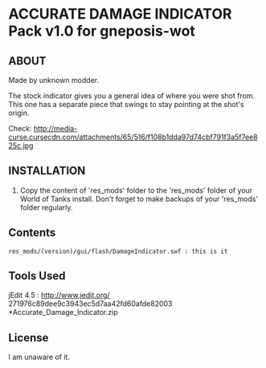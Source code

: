 ACCURATE DAMAGE INDICATOR Pack v1.0 for gneposis-wot
====================================================

ABOUT
-----

Made by unknown modder.

The stock indicator gives you a general idea of where you were shot from. This one has a separate piece that swings to stay pointing at the shot's origin.

Check:  <http://media-curse.cursecdn.com/attachments/65/516/f108b1dda97d74cbf791f3a5f7ee825c.jpg>

INSTALLATION
------------
1. Copy the content of 'res_mods' folder to the 'res_mods' folder of your World of Tanks install. Don't forget to make backups of your 'res_mods' folder regularly.

Contents
--------
    res_mods/(version)/gui/flash/DamageIndicator.swf : this is it

Tools Used
----------
jEdit 4.5 : <http://www.jedit.org/>
271976c89dee9c3943ec5d7aa42fd60afde82003 *Accurate_Damage_Indicator.zip

License
-------
I am unaware of it.